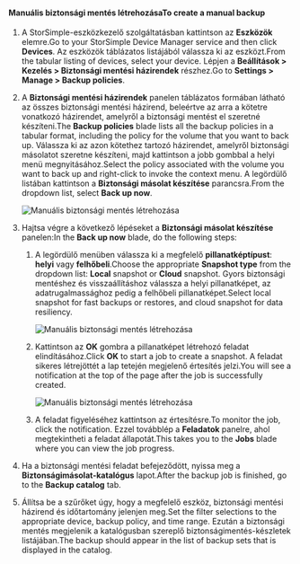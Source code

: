 
<!--author=alkohli last changed: 01/20/2017-->

#### <a name="to-create-a-manual-backup"></a><span data-ttu-id="acb38-101">Manuális biztonsági mentés létrehozása</span><span class="sxs-lookup"><span data-stu-id="acb38-101">To create a manual backup</span></span>

1. <span data-ttu-id="acb38-102">A StorSimple-eszközkezelő szolgáltatásban kattintson az **Eszközök** elemre.</span><span class="sxs-lookup"><span data-stu-id="acb38-102">Go to your StorSimple Device Manager service and then click **Devices**.</span></span> <span data-ttu-id="acb38-103">Az eszközök táblázatos listájából válassza ki az eszközt.</span><span class="sxs-lookup"><span data-stu-id="acb38-103">From the tabular listing of devices, select your device.</span></span> <span data-ttu-id="acb38-104">Lépjen a **Beállítások > Kezelés > Biztonsági mentési házirendek** részhez.</span><span class="sxs-lookup"><span data-stu-id="acb38-104">Go to **Settings > Manage > Backup policies**.</span></span>

2. <span data-ttu-id="acb38-105">A **Biztonsági mentési házirendek** panelen táblázatos formában látható az összes biztonsági mentési házirend, beleértve az arra a kötetre vonatkozó házirendet, amelyről a biztonsági mentést el szeretné készíteni.</span><span class="sxs-lookup"><span data-stu-id="acb38-105">The **Backup policies** blade lists all the backup policies in a tabular format, including the policy for the volume that you want to back up.</span></span> <span data-ttu-id="acb38-106">Válassza ki az azon kötethez tartozó házirendet, amelyről biztonsági másolatot szeretne készíteni, majd kattintson a jobb gombbal a helyi menü megnyitásához.</span><span class="sxs-lookup"><span data-stu-id="acb38-106">Select the policy associated with the volume you want to back up and right-click to invoke the context menu.</span></span> <span data-ttu-id="acb38-107">A legördülő listában kattintson a **Biztonsági másolat készítése** parancsra.</span><span class="sxs-lookup"><span data-stu-id="acb38-107">From the dropdown list, select **Back up now**.</span></span>

    ![Manuális biztonsági mentés létrehozása](./media/storsimple-8000-create-manual-backup/createmanualbu1.png)

3. <span data-ttu-id="acb38-109">Hajtsa végre a következő lépéseket a **Biztonsági másolat készítése** panelen:</span><span class="sxs-lookup"><span data-stu-id="acb38-109">In the **Back up now** blade, do the following steps:</span></span>

    1. <span data-ttu-id="acb38-110">A legördülő menüben válassza ki a megfelelő **pillanatképtípust**: **helyi** vagy **felhőbeli**.</span><span class="sxs-lookup"><span data-stu-id="acb38-110">Choose the appropriate **Snapshot type** from the dropdown list: **Local** snapshot or **Cloud** snapshot.</span></span> <span data-ttu-id="acb38-111">Gyors biztonsági mentéshez és visszaállításhoz válassza a helyi pillanatképet, az adatrugalmassághoz pedig a felhőbeli pillanatképet.</span><span class="sxs-lookup"><span data-stu-id="acb38-111">Select local snapshot for fast backups or restores, and cloud snapshot for data resiliency.</span></span>

        ![Manuális biztonsági mentés létrehozása](./media/storsimple-8000-create-manual-backup/createmanualbu2.png)

    2. <span data-ttu-id="acb38-113">Kattintson az **OK** gombra a pillanatképet létrehozó feladat elindításához.</span><span class="sxs-lookup"><span data-stu-id="acb38-113">Click **OK** to start a job to create a snapshot.</span></span> <span data-ttu-id="acb38-114">A feladat sikeres létrejöttét a lap tetején megjelenő értesítés jelzi.</span><span class="sxs-lookup"><span data-stu-id="acb38-114">You will see a notification at the top of the page after the job is successfully created.</span></span>

        ![Manuális biztonsági mentés létrehozása](./media/storsimple-8000-create-manual-backup/createmanualbu4.png)

    3. <span data-ttu-id="acb38-116">A feladat figyeléséhez kattintson az értesítésre.</span><span class="sxs-lookup"><span data-stu-id="acb38-116">To monitor the job, click the notification.</span></span> <span data-ttu-id="acb38-117">Ezzel továbblép a **Feladatok** panelre, ahol megtekintheti a feladat állapotát.</span><span class="sxs-lookup"><span data-stu-id="acb38-117">This takes you to the **Jobs** blade where you can view the job progress.</span></span>


5. <span data-ttu-id="acb38-118">Ha a biztonsági mentési feladat befejeződött, nyissa meg a **Biztonságimásolat-katalógus** lapot.</span><span class="sxs-lookup"><span data-stu-id="acb38-118">After the backup job is finished, go to the **Backup catalog** tab.</span></span>

6. <span data-ttu-id="acb38-119">Állítsa be a szűrőket úgy, hogy a megfelelő eszköz, biztonsági mentési házirend és időtartomány jelenjen meg.</span><span class="sxs-lookup"><span data-stu-id="acb38-119">Set the filter selections to the appropriate device, backup policy, and time range.</span></span> <span data-ttu-id="acb38-120">Ezután a biztonsági mentés megjelenik a katalógusban szereplő biztonságimentés-készletek listájában.</span><span class="sxs-lookup"><span data-stu-id="acb38-120">The backup should appear in the list of backup sets that is displayed in the catalog.</span></span>

